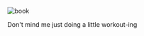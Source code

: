 ![book](https://images-na.ssl-images-amazon.com/images/I/415+HoG0TyL._SX397_BO1,204,203,200_.jpg)

Don't mind me just doing a little workout-ing